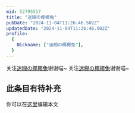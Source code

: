 ```yaml
---
mid: 52795517
title: "迷糊の椰椰兔"
pubDate: "2024-11-04T11:26:46.502Z"
updatedDate: "2024-11-04T11:26:46.502Z"
profile:
  {
    Nickname: ["迷糊の椰椰兔"],
  }
---
```


关注[迷糊の椰椰兔](https://space.bilibili.com/52795517)谢谢喵~ 关注[迷糊の椰椰兔](https://space.bilibili.com/52795517)谢谢喵~

## 此条目有待补充
你可以在[这里](https://github.com/Yuhanawa/VTuber.ICU-Content/edit/master/v/迷糊の椰椰兔/index.md)编辑本文
